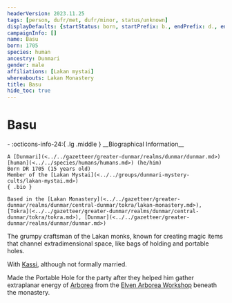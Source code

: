 ```yaml
---
headerVersion: 2023.11.25
tags: [person, dufr/met, dufr/minor, status/unknown]
displayDefaults: {startStatus: born, startPrefix: b., endPrefix: d., endStatus: died}
campaignInfo: []
name: Basu
born: 1705
species: human
ancestry: Dunmari
gender: male
affiliations: [Lakan mystai]
whereabouts: Lakan Monastery
title: Basu
hide_toc: true
---
```

# Basu
<div class="grid cards ext-narrow-margin ext-one-column" markdown>
- :octicons-info-24:{ .lg .middle } __Biographical Information__

    A [Dunmari](<../../gazetteer/greater-dunmar/realms/dunmar/dunmar.md>) [human](<../../species/humans/humans.md>) (he/him)  
    Born DR 1705 (15 years old)  
    Member of the [Lakan Mystai](<../../groups/dunmari-mystery-cults/lakan-mystai.md>)  
    { .bio }

    Based in the [Lakan Monastery](<../../gazetteer/greater-dunmar/realms/dunmar/central-dunmar/tokra/lakan-monastery.md>), [Tokra](<../../gazetteer/greater-dunmar/realms/dunmar/central-dunmar/tokra/tokra.md>), [Dunmar](<../../gazetteer/greater-dunmar/realms/dunmar/dunmar.md>)
</div>


The grumpy craftsman of the Lakan monks, known for creating magic items that channel extradimensional space, like bags of holding and portable holes. 

With [Kassi](<./kassi.md>), although not formally married. 

Made the Portable Hole for the party after they helped him gather extraplanar energy of [Arborea](<../../cosmology/multiverse/spiritual-realms/primal-realms/arborea.md>) from the [Elven Arborea Workshop](<../../gazetteer/greater-dunmar/dunmari-basin/elven-arborea-workshop.md>) beneath the monastery. 